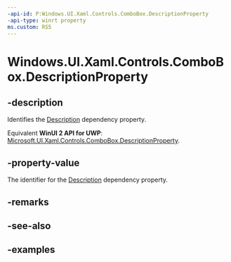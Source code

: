 ```yaml
---
-api-id: P:Windows.UI.Xaml.Controls.ComboBox.DescriptionProperty
-api-type: winrt property
ms.custom: RS5
---
```


<!-- Property syntax.
public DependencyProperty DescriptionProperty { get; }
-->

# Windows.UI.Xaml.Controls.ComboBox.DescriptionProperty

## -description

Identifies the [Description](combobox_description.md) dependency property.

Equivalent **WinUI 2 API for UWP**: [Microsoft.UI.Xaml.Controls.ComboBox.DescriptionProperty](/windows/winui/api/microsoft.ui.xaml.controls.combobox.descriptionproperty).

## -property-value

The identifier for the [Description](combobox_description.md) dependency property.

## -remarks

## -see-also

## -examples

